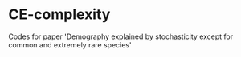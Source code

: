 # CE-complexity
Codes for paper 'Demography explained by stochasticity except for common and extremely rare species'
